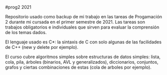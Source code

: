 #prog2 2021

Repositorio usado como backup de mi trabajo en las tareas de Progamación 2 durante mi cursada en el primer semestre de 2021. Las tareas son trabajos obligatorios e individuales que sirven para evaluar la comprensión de los temas dados. 

El lenguaje usado es C*: la sintaxis de C con solo algunas de las facilidades de C++ (new y delete por ejemplo).

El curso cubre algoritmos simples sobre estructuras de datos simples: lista, cola, pila, árboles (binarios, AVL y generalizados), diccionarios, conjuntos, grafos y ciertas combinaciones de estas (cola de arboles por ejemplo).